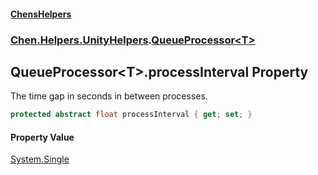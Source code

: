 
#### [ChensHelpers](index 'index')

### [Chen.Helpers.UnityHelpers](Chen_Helpers_UnityHelpers 'Chen.Helpers.UnityHelpers').[QueueProcessor&lt;T&gt;](Chen_Helpers_UnityHelpers_QueueProcessor_T_ 'Chen.Helpers.UnityHelpers.QueueProcessor&lt;T&gt;')

## QueueProcessor&lt;T&gt;.processInterval Property
The time gap in seconds in between processes.  
```csharp
protected abstract float processInterval { get; set; }
```

#### Property Value
[System.Single](https://docs.microsoft.com/en-us/dotnet/api/System.Single 'System.Single')
